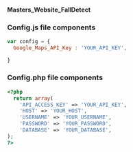 #### Masters_Website_FallDetect

### Config.js file components
```javascript
var config = {
  Google_Maps_API_Key : 'YOUR_API_KEY',

}
```
### Config.php file components
```php
<?php
  return array(
    'API_ACCESS_KEY' => 'YOUR_API_KEY',
    'HOST' => 'YOUR_HOST',
    'USERNAME' => 'YOUR_USERNAME',
    'PASSWORD' => 'YOUR_PASSWORD',
    'DATABASE' => 'YOUR_DATABASE',
);
?>
```
